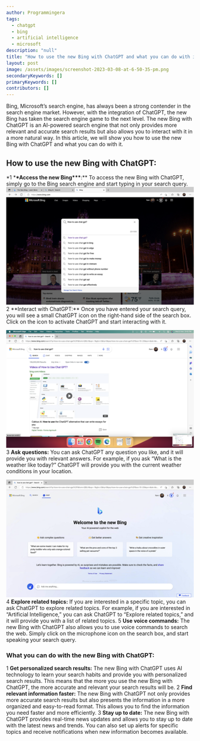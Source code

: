 ```yaml
---
author: Programmingera
tags:
  - chatgpt
  - bing
  - artificial intelligence
  - microsoft
description: "null"
title: "How to use the new Bing with ChatGPT and what you can do with it"
layout: post
image: /assets/images/screenshot-2023-03-08-at-6-50-35-pm.png
secondaryKeywords: []
primaryKeywords: []
contributors: []
---
```


Bing, Microsoft’s search engine, has always been a strong contender in the search engine market. However, with the integration of ChatGPT, the new Bing has taken the search engine game to the next level. The new Bing with ChatGPT is an AI-powered search engine that not only provides more relevant and accurate search results but also allows you to interact with it in a more natural way. In this article, we will show you how to use the new Bing with ChatGPT and what you can do with it.

## How to use the new Bing with ChatGPT:

\*1 \***\*Access the new Bing\*\*\***:** To access the new Bing with ChatGPT, simply go to the Bing search engine and start typing in your search query.
![](/uploads/13_11_2023_1699887457638_screenshot-2023-03-08-at-6-48-19-pm.png)
2 **Interact with ChatGPT:\*\* Once you have entered your search query, you will see a small ChatGPT icon on the right-hand side of the search box. Click on the icon to activate ChatGPT and start interacting with it.

![](/uploads/13_11_2023_1699887505799_screenshot-2023-03-08-at-6-49-03-pm.png)
3 **Ask questions:** You can ask ChatGPT any question you like, and it will provide you with relevant answers. For example, if you ask “What is the weather like today?” ChatGPT will provide you with the current weather conditions in your location.

![](/uploads/13_11_2023_1699887544739_screenshot-2023-03-08-at-6-50-35-pm.png)
4 **Explore related topics:** If you are interested in a specific topic, you can ask ChatGPT to explore related topics. For example, if you are interested in “Artificial Intelligence,” you can ask ChatGPT to “Explore related topics,” and it will provide you with a list of related topics. 5 **Use voice commands:** The new Bing with ChatGPT also allows you to use voice commands to search the web. Simply click on the microphone icon on the search box, and start speaking your search query.

### What you can do with the new Bing with ChatGPT:

1 **Get personalized search results:** The new Bing with ChatGPT uses AI technology to learn your search habits and provide you with personalized search results. This means that the more you use the new Bing with ChatGPT, the more accurate and relevant your search results will be. 2 **Find relevant information faster:** The new Bing with ChatGPT not only provides more accurate search results but also presents the information in a more organized and easy-to-read format. This allows you to find the information you need faster and more efficiently. 3 **Stay up to date:** The new Bing with ChatGPT provides real-time news updates and allows you to stay up to date with the latest news and trends. You can also set up alerts for specific topics and receive notifications when new information becomes available.
